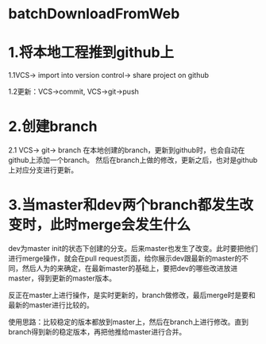 # batchDownloadFromWeb
# 1.将本地工程推到github上
1.1VCS-> import into version control-> share project on github

1.2更新：VCS->commit, VCS->git->push

# 2.创建branch
2.1 VCS-> git-> branch
在本地创建的branch，更新到github时，也会自动在github上添加一个branch。 然后在branch上做的修改，更新之后，也对是github上对应分支进行更新。

# 3.当master和dev两个branch都发生改变时，此时merge会发生什么
dev为master init的状态下创建的分支。后来master也发生了改变。此时要把他们进行merge操作，就会在pull request页面，给你展示dev跟最新的master的不同，然后人为的来确定，在最新master的基础上，要把dev的哪些改进放进master，得到更新的master版本。

反正在master上进行操作，是实时更新的，branch做修改，最后merge时是要和最新的master进行比较的。

使用思路：比较稳定的版本都放到master上，然后在branch上进行修改。直到branch得到新的稳定版本，再把他推给master进行合并。
